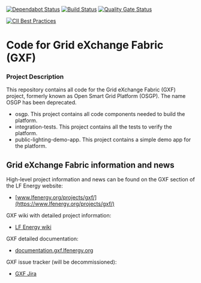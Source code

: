 [![Dependabot Status](https://api.dependabot.com/badges/status?host=github&repo=OSGP/open-smart-grid-platform)](https://dependabot.com) [![Build Status](https://ci.opensmartgridplatform.org/buildStatus/icon?job=OSGP_open-smart-grid-platform_development)](https://ci.opensmartgridplatform.org/job/OSGP_open-smart-grid-platform_development/) [![Quality Gate Status](https://sonar.osgp.cloud/api/project_badges/measure?project=org.opensmartgridplatform%3Aopen-smart-grid-platform&metric=alert_status)](https://sonar.osgp.cloud/dashboard?id=org.opensmartgridplatform%3Aopen-smart-grid-platform)

[![CII Best Practices](https://bestpractices.coreinfrastructure.org/projects/4104/badge)](https://bestpractices.coreinfrastructure.org/projects/4104)

# Code for Grid eXchange Fabric (GXF)

### Project Description

This repository contains all code for the Grid eXchange Fabric (GXF) project, formerly known as Open Smart Grid Platform (OSGP). The name OSGP has been deprecated.

- osgp. This project contains all code components needed to build the platform.
- integration-tests. This project contains all the tests to verify the platform.
- public-lighting-demo-app. This project contains a simple demo app for the platform.


## Grid eXchange Fabric information and news

High-level project information and news can be found on the GXF section of the LF Energy website: 
* [www.lfenergy.org/projects/gxf/](https://www.lfenergy.org/projects/gxf/)

GXF wiki with detailed project information:
* [LF Energy wiki](https://wiki.lfenergy.org/display/HOME/Grid+eXchange+Fabric+-+GXF)

GXF detailed documentation:
* [documentation.gxf.lfenergy.org](https://documentation.gxf.lfenergy.org/)

GXF issue tracker (will be decommissioned):
* [GXF Jira](https://smartsocietyservices.atlassian.net/projects/OC/issues/)
